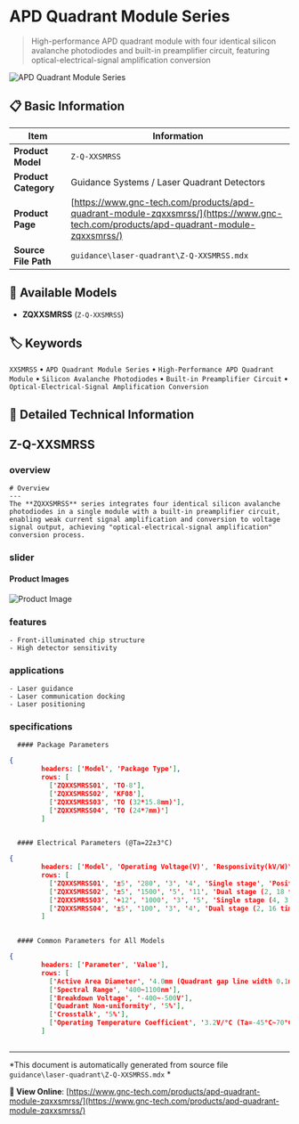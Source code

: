 # APD Quadrant Module Series

> High-performance APD quadrant module with four identical silicon avalanche photodiodes and built-in preamplifier circuit, featuring optical-electrical-signal amplification conversion

![APD Quadrant Module Series](https://www.gnc-tech.com/images/products/guidance/laser-quadrant/Z-Q-XXSMRSS/Z-Q-XXSMRSS.webp)

## 📋 Basic Information

| Item | Information |
|------|------|
| **Product Model** | `Z-Q-XXSMRSS` |
| **Product Category** | Guidance Systems / Laser Quadrant Detectors |
| **Product Page** | [https://www.gnc-tech.com/products/apd-quadrant-module-zqxxsmrss/](https://www.gnc-tech.com/products/apd-quadrant-module-zqxxsmrss/) |
| **Source File Path** | `guidance\laser-quadrant\Z-Q-XXSMRSS.mdx` |

## 🔧 Available Models

- **ZQXXSMRSS** (`Z-Q-XXSMRSS`)

## 🏷️ Keywords

`XXSMRSS` • `APD Quadrant Module Series` • `High-Performance APD Quadrant Module` • `Silicon Avalanche Photodiodes` • `Built-in Preamplifier Circuit` • `Optical-Electrical-Signal Amplification Conversion`

## 📖 Detailed Technical Information


## Z-Q-XXSMRSS

  
### overview

    # Overview
    ---
    The **ZQXXSMRSS** series integrates four identical silicon avalanche photodiodes in a single module with a built-in preamplifier circuit, enabling weak current signal amplification and conversion to voltage signal output, achieving "optical-electrical-signal amplification" conversion process.
  

  
### slider

    
#### Product Images

![Product Image](https://www.gnc-tech.com/images/products/Z-Q-XXSMRSS-Slide-01.webp)


  

  
### features

    - Front-illuminated chip structure
    - High detector sensitivity
  

  
### applications

    - Laser guidance
    - Laser communication docking
    - Laser positioning
  

  
### specifications

    
      #### Package Parameters
      
```json
{
        headers: ['Model', 'Package Type'],
        rows: [
          ['ZQXXSMRSS01', 'TO-8'],
          ['ZQXXSMRSS02', 'KF08'],
          ['ZQXXSMRSS03', 'TO (32*15.8mm)'],
          ['ZQXXSMRSS04', 'TO (24*7mm)']
        ]
      
```


      #### Electrical Parameters (@Ta=22±3°C)
      
```json
{
        headers: ['Model', 'Operating Voltage(V)', 'Responsivity(kV/W)\nM=100, λ=1064nm', 'RMS Noise(mV)', 'Maximum Output Swing(V)', 'Gain Control Stage and Factor', 'Signal Polarity'],
        rows: [
          ['ZQXXSMRSS01', '±5', '280', '3', '4', 'Single stage', 'Positive'],
          ['ZQXXSMRSS02', '±5', '1500', '5', '11', 'Dual stage (2, 18 times)', 'Negative'],
          ['ZQXXSMRSS03', '+12', '1000', '3', '5', 'Single stage (4, 3.5~4 times)', 'Positive'],
          ['ZQXXSMRSS04', '±5', '100', '3', '4', 'Dual stage (2, 16 times)', 'Negative']
        ]
      
```


      #### Common Parameters for All Models
      
```json
{
        headers: ['Parameter', 'Value'],
        rows: [
          ['Active Area Diameter', '4.0mm (Quadrant gap line width 0.1mm)'],
          ['Spectral Range', '400~1100nm'],
          ['Breakdown Voltage', '-400~-500V'],
          ['Quadrant Non-uniformity', '5%'],
          ['Crosstalk', '5%'],
          ['Operating Temperature Coefficient', '3.2V/°C (Ta=-45°C~70°C)']
        ]
      
```

    
  

---

*This document is automatically generated from source file `guidance\laser-quadrant\Z-Q-XXSMRSS.mdx` *

**🔗 View Online**: [https://www.gnc-tech.com/products/apd-quadrant-module-zqxxsmrss/](https://www.gnc-tech.com/products/apd-quadrant-module-zqxxsmrss/)
